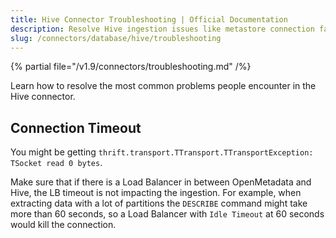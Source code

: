 ```yaml
---
title: Hive Connector Troubleshooting | Official Documentation
description: Resolve Hive ingestion issues like metastore connection failures, schema fetch errors, or unsupported data types.
slug: /connectors/database/hive/troubleshooting
---
```


{% partial file="/v1.9/connectors/troubleshooting.md" /%}

Learn how to resolve the most common problems people encounter in the Hive connector.

## Connection Timeout

You might be getting `thrift.transport.TTransport.TTransportException: TSocket read 0 bytes`.

Make sure that if there is a Load Balancer in between OpenMetadata and Hive, the LB timeout
is not impacting the ingestion. For example, when extracting data with a lot of partitions the `DESCRIBE`
command might take more than 60 seconds, so a Load Balancer with `Idle Timeout` at 60 seconds would
kill the connection.
